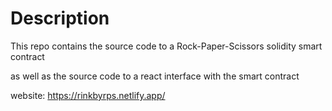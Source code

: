 # Description
This repo contains the source code
to a Rock-Paper-Scissors solidity smart contract

as well as the source code to a react interface
with the smart contract

website: https://rinkbyrps.netlify.app/
